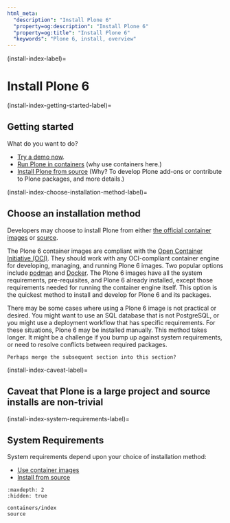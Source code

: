 ```yaml
---
html_meta:
  "description": "Install Plone 6"
  "property=og:description": "Install Plone 6"
  "property=og:title": "Install Plone 6"
  "keywords": "Plone 6, install, overview"
---
```


(install-index-label)=

# Install Plone 6


(install-index-getting-started-label)=

## Getting started

What do you want to do?

-   [Try a demo now](https://6.demo.plone.org/).
-   [Run Plone in containers](containers/index) (why use containers here.)
-   [Install Plone from source](source) (Why? To develop Plone add-ons or contribute to Plone packages, and more details.)


(install-index-choose-installation-method-label)=

## Choose an installation method

Developers may choose to install Plone from either [the official container images](containers/index) or [source](source).

The Plone 6 container images are compliant with the [Open Container Initiative (OCI)](https://opencontainers.org/).
They should work with any OCI-compliant container engine for developing, managing, and running Plone 6 images.
Two popular options include [podman](https://podman.io/) and [Docker](https://www.docker.com/products/docker-desktop/).
The Plone 6 images have all the system requirements, pre-requisites, and Plone 6 already installed, except those requirements needed for running the container engine itself.
This option is the quickest method to install and develop for Plone 6 and its packages.

There may be some cases where using a Plone 6 image is not practical or desired.
You might want to use an SQL database that is not PostgreSQL, or you might use a deployment workflow that has specific requirements.
For these situations, Plone 6 may be installed manually.
This method takes longer.
It might be a challenge if you bump up against system requirements, or need to resolve conflicts between required packages.

```{todo}
Perhaps merge the subsequent section into this section?
```


(install-index-caveat-label)=

## Caveat that Plone is a large project and source installs are non-trivial


(install-index-system-requirements-label)=

## System Requirements

System requirements depend upon your choice of installation method:

-   [Use container images](containers/index)
-   [Install from source](source)


```{toctree}
:maxdepth: 2
:hidden: true

containers/index
source
```
